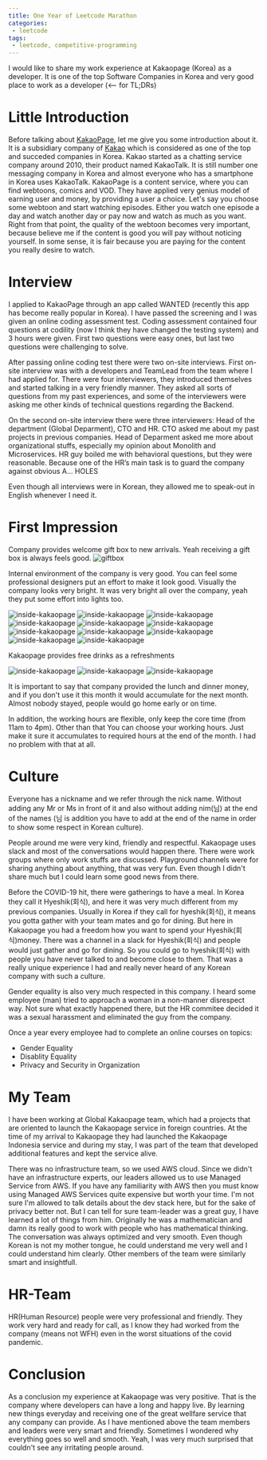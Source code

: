 ```yaml
---
title: One Year of Leetcode Marathon
categories:
 - leetcode
tags:
 - leetcode, competitive-programming
---
```


I would like to share my work experience at Kakaopage (Korea) as a developer. It is one of the top Software Companies in Korea and very good place to work as a developer (<-- for TL;DRs)

# Little Introduction
Before talking about [KakaoPage](https://www.kakaocorp.com/service/KakaoPage?lang=en), let me give you some introduction about it. It is a subsidiary company of [Kakao](https://en.wikipedia.org/wiki/Kakao) which is considered as one of the top and succeded companies in Korea. Kakao started as a chatting service company around 2010, their product named KakaoTalk. It is still number one messaging company in Korea and almost everyone who has a smartphone in Korea uses KakaoTalk. KakaoPage is a content service, where you can find webtoons, comics and VOD. They have applied very genius model of earning user and money, by providing a user a choice. Let's say you choose some webtoon and start watching episodes. Either you watch one episode a day and watch another day or pay now and watch as much as you want. Right from that point, the quality of the webtoon becomes very important, because believe me if the content is good you will pay without noticing yourself. In some sense, it is fair because you are paying for the content you really desire to watch.

# Interview
I applied to KakaoPage through an app called WANTED (recently this app has become really popular in Korea). I have passed the screening and I was given an online coding assessment test. Coding assessment contained four questions at codility (now I think they have changed the testing system) and 3 hours were given. First two questions were easy ones, but last two questions were challenging to solve.

After passing online coding test there were two on-site interviews. First on-site interview was with a developers and TeamLead from the team where I had applied for. There were four interviewers, they introduced themselves and started talking in a very friendly manner. They asked all sorts of questions from my past experiences, and some of the interviewers were asking me other kinds of technical questions regarding the Backend.

On the second on-site interview there were three interviewers: Head of the department (Global Deparment), CTO and HR. CTO asked me about my past projects in previous companies. Head of Deparment asked me more about organizational stuffs, especially my opinion about Monolith and Microservices. HR guy boiled me with behavioral questions, but they were reasonable. Because one of the HR’s main task is to guard the company against obvious A… HOLES

Even though all interviews were in Korean, they allowed me to speak-out in English whenever I need it.

# First Impression
Company provides welcome gift box to new arrivals. Yeah receiving a gift box is always feels good. 
![giftbox](/assets/2020/kakaopage/giftbox.jpg)

Internal environment of the company is very good. You can feel some professional designers put an effort to make it look good. Visually the company looks very bright. It was very bright all over the company, yeah they put some effort into lights too.

![inside-kakaopage](/assets/2020/kakaopage/inside-kakaopage-0.jpg)
![inside-kakaopage](/assets/2020/kakaopage/inside-kakaopage-1.jpg)
![inside-kakaopage](/assets/2020/kakaopage/inside-kakaopage-2.jpg)
![inside-kakaopage](/assets/2020/kakaopage/inside-kakaopage-3.jpg)
![inside-kakaopage](/assets/2020/kakaopage/inside-kakaopage-4.jpg)
![inside-kakaopage](/assets/2020/kakaopage/inside-kakaopage-5.jpg)
![inside-kakaopage](/assets/2020/kakaopage/inside-kakaopage-6.jpg)
![inside-kakaopage](/assets/2020/kakaopage/inside-kakaopage-7.jpg)
![inside-kakaopage](/assets/2020/kakaopage/inside-kakaopage-8.jpg)
![inside-kakaopage](/assets/2020/kakaopage/inside-kakaopage-9.jpg)
![inside-kakaopage](/assets/2020/kakaopage/inside-kakaopage-10.jpg)

Kakaopage provides free drinks as a refreshments

![inside-kakaopage](/assets/2020/kakaopage/freedrinks-kakaopage-1.jpg)
![inside-kakaopage](/assets/2020/kakaopage/freedrinks-kakaopage-2.jpg)
![inside-kakaopage](/assets/2020/kakaopage/freedrinks-kakaopage-3.jpg)

It is important to say that company provided the lunch and dinner money, and if you don't use it this month it would accumulate for the next month. Almost nobody stayed, people would go home early or on time.

In addition, the working hours are flexible, only keep the core time (from 11am to 4pm). Other than that You can choose your working hours. Just make it sure it accumulates to required hours at the end of the month. I had no problem with that at all.

# Culture
Everyone has a nickname and we refer through the nick name. Without adding any Mr or Ms in front of it and also without adding nim(님) at the end of the names (님 is addition you have to add at the end of the name in order to show some respect in Korean culture).

People around me were very kind, friendly and respectful. Kakaopage uses slack and most of the conversations would happen there. There were work groups where only work stuffs are discussed. Playground channels were for sharing anything about anything, that was very fun. Even though I didn't share much but I could learn some good news from there.

Before the COVID-19 hit, there were gatherings to have a meal. In Korea they call it Hyeshik(회식), and here it was very much different from my previous companies. Usually in Korea if they call for hyeshik(회식), it means you gotta gather with your team mates and go for dining. But here in Kakaopage you had a freedom how you want to spend your Hyeshik(회식)money. There was a channel in a slack for Hyeshik(회식) and people would just gather and go for dining. So you could go to hyeshik(회식) with people you have never talked to and become close to them. That was a really unique experience I had and really never heard of any Korean company with such a culture.

Gender equality is also very much respected in this company. I heard some employee (man) tried to approach a woman in a non-manner disrespect way. Not sure what exactly happened there, but the HR commitee decided it was a sexual harassment and eliminated the guy from the company. 

Once a year every employee had to complete an online courses on topics: 
- Gender Equality
- Disablity Equality
- Privacy and Security in Organization

# My Team
I have been working at Global Kakaopage team, which had a projects that are oriented to launch the Kakaopage service in foreign countries. At the time of my arrival to Kakaopage they had launched the Kakaopage Indonesia service and during my stay, I was part of the team that developed additional features and kept the service alive. 

There was no infrastructure team, so we used AWS cloud. Since we didn't have an infrastructure experts, our leaders allowed us to use Managed Service from AWS. If you have any familiarity with AWS then you must know using Managed AWS Services quite expensive but worth your time. I'm not sure I'm allowed to talk details about the dev stack here, but for the sake of privacy better not. But I can tell for sure team-leader was a great guy, I have learned a lot of things from him. Originally he was a mathematician and damn its really good to work with people who has mathematical thinking. The conversation was always optimized and very smooth. Even though Korean is not my mother tongue, he could understand me very well and I could understand him clearly. Other members of the team were similarly smart and insightfull.

# HR-Team
HR(Human Resource) people were very professional and friendly. They work very hard and ready for call, as I know they had worked from the company (means not WFH) even in the worst situations of the covid pandemic.

# Conclusion
As a conclusion my experience at Kakaopage was very positive. That is the company where developers can have a long and happy live. By learning new things everyday and receiving one of the great wellfare service that any company can provide. As I have mentioned above the team members and leaders were very smart and friendly. Sometimes I wondered why everything goes so well and smooth. Yeah, I was very much surprised that couldn't see any irritating people around.
